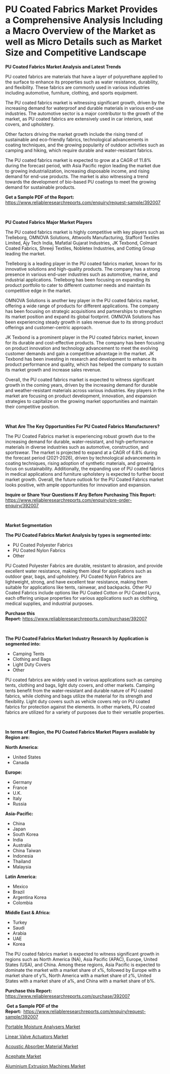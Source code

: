 <p><h1>PU Coated Fabrics Market Provides a Comprehensive Analysis Including a Macro Overview of the Market as well as Micro Details such as Market Size and Competitive Landscape</h1></p><p><strong>PU Coated Fabrics Market Analysis and Latest Trends</strong></p>
<p><p>PU coated fabrics are materials that have a layer of polyurethane applied to the surface to enhance its properties such as water resistance, durability, and flexibility. These fabrics are commonly used in various industries including automotive, furniture, clothing, and sports equipment.</p><p>The PU coated fabrics market is witnessing significant growth, driven by the increasing demand for waterproof and durable materials in various end-use industries. The automotive sector is a major contributor to the growth of the market, as PU coated fabrics are extensively used in car interiors, seat covers, and upholstery.</p><p>Other factors driving the market growth include the rising trend of sustainable and eco-friendly fabrics, technological advancements in coating techniques, and the growing popularity of outdoor activities such as camping and hiking, which require durable and water-resistant fabrics.</p><p>The PU coated fabrics market is expected to grow at a CAGR of 11.8% during the forecast period, with Asia Pacific region leading the market due to growing industrialization, increasing disposable income, and rising demand for end-use products. The market is also witnessing a trend towards the development of bio-based PU coatings to meet the growing demand for sustainable products.</p></p>
<p><strong>Get a Sample PDF of the Report:&nbsp;</strong> <a href="https://www.reliableresearchreports.com/enquiry/request-sample/392007">https://www.reliableresearchreports.com/enquiry/request-sample/392007</a></p>
<p>&nbsp;</p>
<p><strong>PU Coated Fabrics Major Market Players</strong></p>
<p><p>The PU coated fabrics market is highly competitive with key players such as Trelleborg, OMNOVA Solutions, Attwoolls Manufacturing, Stafford Textiles Limited, Ajy Tech India, Mafatlal Gujarat Industries, JK Texbond, Colmant Coated Fabrics, Shreeji Textiles, Nobletex Industries, and Cotting Group leading the market.</p><p>Trelleborg is a leading player in the PU coated fabrics market, known for its innovative solutions and high-quality products. The company has a strong presence in various end-user industries such as automotive, marine, and industrial applications. Trelleborg has been focusing on expanding its product portfolio to cater to different customer needs and maintain its competitive edge in the market.</p><p>OMNOVA Solutions is another key player in the PU coated fabrics market, offering a wide range of products for different applications. The company has been focusing on strategic acquisitions and partnerships to strengthen its market position and expand its global footprint. OMNOVA Solutions has been experiencing steady growth in sales revenue due to its strong product offerings and customer-centric approach.</p><p>JK Texbond is a prominent player in the PU coated fabrics market, known for its durable and cost-effective products. The company has been focusing on product innovation and technology advancement to meet the evolving customer demands and gain a competitive advantage in the market. JK Texbond has been investing in research and development to enhance its product performance and quality, which has helped the company to sustain its market growth and increase sales revenue.</p><p>Overall, the PU coated fabrics market is expected to witness significant growth in the coming years, driven by the increasing demand for durable and weather-resistant materials across various industries. Key players in the market are focusing on product development, innovation, and expansion strategies to capitalize on the growing market opportunities and maintain their competitive position.</p></p>
<p>&nbsp;</p>
<p><strong>What Are The Key Opportunities For PU Coated Fabrics Manufacturers?</strong></p>
<p><p>The PU Coated Fabrics market is experiencing robust growth due to the increasing demand for durable, water-resistant, and high-performance materials in diverse industries such as automotive, construction, and sportswear. The market is projected to expand at a CAGR of 6.8% during the forecast period (2021-2026), driven by technological advancements in coating techniques, rising adoption of synthetic materials, and growing focus on sustainability. Additionally, the expanding use of PU coated fabrics in medical applications and furniture upholstery is expected to further boost market growth. Overall, the future outlook for the PU Coated Fabrics market looks positive, with ample opportunities for innovation and expansion.</p></p>
<p><strong>Inquire or Share Your Questions If Any Before Purchasing This Report:</strong> <a href="https://www.reliableresearchreports.com/enquiry/pre-order-enquiry/392007">https://www.reliableresearchreports.com/enquiry/pre-order-enquiry/392007</a></p>
<p>&nbsp;</p>
<p><strong>Market Segmentation</strong></p>
<p><strong>The PU Coated Fabrics Market Analysis by types is segmented into:</strong></p>
<p><ul><li>PU Coated Polyester Fabrics</li><li>PU Coated Nylon Fabrics</li><li>Other</li></ul></p>
<p><p>PU Coated Polyester Fabrics are durable, resistant to abrasion, and provide excellent water resistance, making them ideal for applications such as outdoor gear, bags, and upholstery. PU Coated Nylon Fabrics are lightweight, strong, and have excellent tear resistance, making them suitable for applications like tents, rainwear, and backpacks. Other PU Coated Fabrics include options like PU Coated Cotton or PU Coated Lycra, each offering unique properties for various applications such as clothing, medical supplies, and industrial purposes.</p></p>
<p><strong>Purchase this Report:&nbsp;</strong><a href="https://www.reliableresearchreports.com/purchase/392007">https://www.reliableresearchreports.com/purchase/392007</a></p>
<p>&nbsp;</p>
<p><strong>The PU Coated Fabrics Market Industry Research by Application is segmented into:</strong></p>
<p><ul><li>Camping Tents</li><li>Clothing and Bags</li><li>Light Duty Covers</li><li>Other</li></ul></p>
<p><p>PU coated fabrics are widely used in various applications such as camping tents, clothing and bags, light duty covers, and other markets. Camping tents benefit from the water-resistant and durable nature of PU coated fabrics, while clothing and bags utilize the material for its strength and flexibility. Light duty covers such as vehicle covers rely on PU coated fabrics for protection against the elements. In other markets, PU coated fabrics are utilized for a variety of purposes due to their versatile properties.</p></p>
<p>&nbsp;</p>
<p><strong>In terms of Region, the PU Coated Fabrics Market Players available by Region are:</strong></p>
<p>
    <p> <strong> North America: </strong>
        <ul>
            <li>United States</li>
            <li>Canada</li>
        </ul>
        </p> 
    <p> <strong> Europe: </strong>
        <ul>
            <li>Germany</li>
            <li>France</li>
            <li>U.K.</li>
            <li>Italy</li>
            <li>Russia</li>
        </ul>
        </p> 
    <p> <strong> Asia-Pacific: </strong>
        <ul>
            <li>China</li>
            <li>Japan</li>
            <li>South Korea</li>
            <li>India</li>
            <li>Australia</li>
            <li>China Taiwan</li>
            <li>Indonesia</li>
            <li>Thailand</li>
            <li>Malaysia</li>
        </ul>
        </p> 
    <p> <strong> Latin America: </strong>
        <ul>
            <li>Mexico</li>
            <li>Brazil</li>
            <li>Argentina Korea</li>
            <li>Colombia</li>
        </ul>
        </p> 
    <p> <strong> Middle East & Africa: </strong>
        <ul>
            <li>Turkey</li>
            <li>Saudi</li>
            <li>Arabia</li>
            <li>UAE</li>
            <li>Korea</li>
        </ul>
    </p>
    </p>
<p><p>The PU coated fabrics market is expected to witness significant growth in regions such as North America (NA), Asia Pacific (APAC), Europe, United States (USA), and China. Among these regions, Asia Pacific is expected to dominate the market with a market share of x%, followed by Europe with a market share of y%, North America with a market share of z%, United States with a market share of a%, and China with a market share of b%.</p></p>
<p><strong>Purchase this Report: </strong><a href="https://www.reliableresearchreports.com/purchase/392007">https://www.reliableresearchreports.com/purchase/392007</a></p>
<p>&nbsp;<strong>Get a Sample PDF of the Report:&nbsp;&nbsp;</strong><a href="https://www.reliableresearchreports.com/enquiry/request-sample/392007">https://www.reliableresearchreports.com/enquiry/request-sample/392007</a></p>
<p><strong></strong></p>
<p><p><a href="https://simplistic-meeting-7ee.notion.site/Portable-Moisture-Analysers-Market-Dynamics-2024-2031-Also-about-Its-Market-Trends-Projections-an-22de4b1d941f45f7afbc197d77f14820">Portable Moisture Analysers Market</a></p><p><a href="https://eight-handstand-8fb.notion.site/Linear-Valve-Actuators-Market-Provides-Detailed-Segmentation-of-this-Market-based-on-Type-Applicati-2a7ef1b816b14672adb346795f14a836">Linear Valve Actuators Market</a></p><p><a href="https://view.publitas.com/reportprime-1/acoustic-absorber-material-market-size-and-growth-market-segmentation-regional-and-country-breakdowns-and-market-trends-for-period-from-2024-2031/">Acoustic Absorber Material Market</a></p><p><a href="https://view.publitas.com/reportprime-1/acephate-market-size-market-trends-and-growth-outlook-forecasted-for-period-from-2024-to-2031/">Acephate Market</a></p><p><a href="https://skillful-vermicelli-b89.notion.site/Aluminium-Extrusion-Machines-Market-Research-Report-Unlocks-Analysis-on-the-Market-Financial-Status--1830122b88054072ae244771b2512484">Aluminium Extrusion Machines Market</a></p></p>